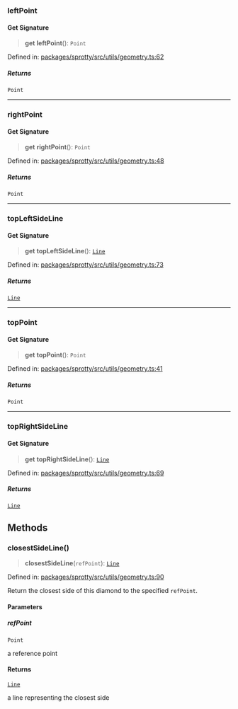 
### leftPoint

#### Get Signature

> **get** **leftPoint**(): `Point`

Defined in: [packages/sprotty/src/utils/geometry.ts:62](https://github.com/eclipse-sprotty/sprotty/blob/f9b2433481cc27a1ac0c92d525a92039ae7f6c76/packages/sprotty/src/utils/geometry.ts#L62)

##### Returns

`Point`

***

### rightPoint

#### Get Signature

> **get** **rightPoint**(): `Point`

Defined in: [packages/sprotty/src/utils/geometry.ts:48](https://github.com/eclipse-sprotty/sprotty/blob/f9b2433481cc27a1ac0c92d525a92039ae7f6c76/packages/sprotty/src/utils/geometry.ts#L48)

##### Returns

`Point`

***

### topLeftSideLine

#### Get Signature

> **get** **topLeftSideLine**(): [`Line`](../Interface.Line)

Defined in: [packages/sprotty/src/utils/geometry.ts:73](https://github.com/eclipse-sprotty/sprotty/blob/f9b2433481cc27a1ac0c92d525a92039ae7f6c76/packages/sprotty/src/utils/geometry.ts#L73)

##### Returns

[`Line`](../Interface.Line)

***

### topPoint

#### Get Signature

> **get** **topPoint**(): `Point`

Defined in: [packages/sprotty/src/utils/geometry.ts:41](https://github.com/eclipse-sprotty/sprotty/blob/f9b2433481cc27a1ac0c92d525a92039ae7f6c76/packages/sprotty/src/utils/geometry.ts#L41)

##### Returns

`Point`

***

### topRightSideLine

#### Get Signature

> **get** **topRightSideLine**(): [`Line`](../Interface.Line)

Defined in: [packages/sprotty/src/utils/geometry.ts:69](https://github.com/eclipse-sprotty/sprotty/blob/f9b2433481cc27a1ac0c92d525a92039ae7f6c76/packages/sprotty/src/utils/geometry.ts#L69)

##### Returns

[`Line`](../Interface.Line)

## Methods

### closestSideLine()

> **closestSideLine**(`refPoint`): [`Line`](../Interface.Line)

Defined in: [packages/sprotty/src/utils/geometry.ts:90](https://github.com/eclipse-sprotty/sprotty/blob/f9b2433481cc27a1ac0c92d525a92039ae7f6c76/packages/sprotty/src/utils/geometry.ts#L90)

Return the closest side of this diamond to the specified `refPoint`.

#### Parameters

##### refPoint

`Point`

a reference point

#### Returns

[`Line`](../Interface.Line)

a line representing the closest side
